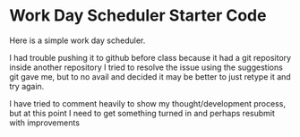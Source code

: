 # Work Day Scheduler Starter Code
Here is a simple work day scheduler. 

I had trouble pushing it to github before class because it had a git repository inside another repository
I tried to resolve the issue using the suggestions git gave me, but to no avail and decided it may be better to just retype it and try again.

I have tried to comment heavily to show my thought/development process, but at this point I need to get something turned in and perhaps resubmit with improvements